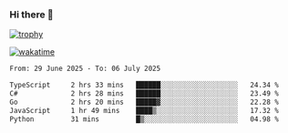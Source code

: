 ### Hi there 👋

[![trophy](https://github-profile-trophy.vercel.app/?username=cxnky&theme=dracula)](https://github.com/ryo-ma/github-profile-trophy)

[![wakatime](https://wakatime.com/badge/user/1c39c599-5497-41b9-a5be-2c4676e7fd23.svg)](https://wakatime.com/@1c39c599-5497-41b9-a5be-2c4676e7fd23)
<!--START_SECTION:waka-->

```txt
From: 29 June 2025 - To: 06 July 2025

TypeScript     2 hrs 33 mins   ██████░░░░░░░░░░░░░░░░░░░   24.34 %
C#             2 hrs 28 mins   ██████░░░░░░░░░░░░░░░░░░░   23.49 %
Go             2 hrs 20 mins   █████▓░░░░░░░░░░░░░░░░░░░   22.28 %
JavaScript     1 hr 49 mins    ████▒░░░░░░░░░░░░░░░░░░░░   17.32 %
Python         31 mins         █▒░░░░░░░░░░░░░░░░░░░░░░░   04.98 %
```

<!--END_SECTION:waka-->
